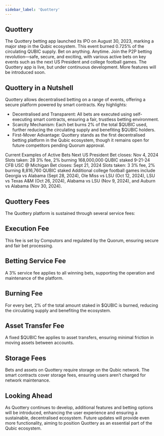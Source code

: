 ```yaml
---
sidebar_label: 'Quottery'
---
```


## Quottery

The Quottery betting app launched its IPO on August 30, 2023, marking a major step in the Qubic ecosystem. This event burned 0.725% of the circulating QUBIC supply.
Bet on anything. Anytime. Join the P2P betting revolution—safe, secure, and exciting, with various active bets on key events such as the next US President and college football games.
The Quottery app is live, but under continuous development. More features will be introduced soon. 

## Quottery in a Nutshell

Quottery allows decentralised betting on a range of events, offering a secure platform powered by smart contracts.
Key highlights:
 - Decentralised and Transparent: All bets are executed using self-executing smart contracts, ensuring a fair, trustless betting environment.
 - Scarcity Mechanism: Each bet burns 2% of the total $QUBIC used, further reducing the circulating supply and benefiting $QUBIC holders. 
 - First-Mover Advantage: Quottery stands as the first decentralised betting platform in the Qubic ecosystem, though it remains open for future competitors pending Quorum approval. 

Current Examples of Active Bets
Next US President
Bet closes: Nov 4, 2024
Slots taken: 28
3% fee, 2% burning
168,000,000 QUBIC staked
9-21-24 CFB USC @ Michigan
Bet closes: Sept 21, 2024
Slots taken: 3
3% fee, 2% burning
8,816,760 QUBIC staked
Additional college football games include Georgia vs Alabama (Sept 28, 2024), Ole Miss vs LSU (Oct 12, 2024), LSU vs Texas A&M (Oct 26, 2024), Alabama vs LSU (Nov 9, 2024), and Auburn vs Alabama (Nov 30, 2024).

## Quottery Fees

The Quottery platform is sustained through several service fees:

## Execution Fee

This fee is set by Computors and regulated by the Quorum, ensuring secure and fair bet processing. 

## Betting Service Fee

A 3% service fee applies to all winning bets, supporting the operation and maintenance of the platform. 

## Burning Fee

For every bet, 2% of the total amount staked in $QUBIC is burned, reducing the circulating supply and benefiting the ecosystem.

## Asset Transfer Fee
A fixed $QUBIC fee applies to asset transfers, ensuring minimal friction in moving assets between accounts. 

## Storage Fees
Bets and assets on Quottery require storage on the Qubic network. The smart contracts cover storage fees, ensuring users aren’t charged for network maintenance. 

## Looking Ahead

As Quottery continues to develop, additional features and betting options will be introduced, enhancing the user experience and ensuring a sustainable, decentralised ecosystem. Future updates will provide even more functionality, aiming to position Quottery as an essential part of the Qubic ecosystem.